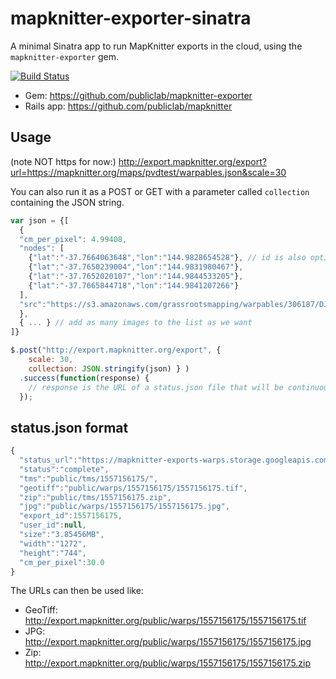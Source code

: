 # mapknitter-exporter-sinatra

A minimal Sinatra app to run MapKnitter exports in the cloud, using the `mapknitter-exporter` gem.

[![Build Status](https://travis-ci.org/publiclab/mapknitter-exporter-sinatra.svg)](https://travis-ci.org/publiclab/mapknitter-exporter-sinatra)

* Gem: https://github.com/publiclab/mapknitter-exporter
* Rails app: https://github.com/publiclab/mapknitter

## Usage

(note NOT https for now:) http://export.mapknitter.org/export?url=https://mapknitter.org/maps/pvdtest/warpables.json&scale=30

You can also run it as a POST or GET with a parameter called `collection` containing the JSON string.

```js
var json = {[
  {
  "cm_per_pixel": 4.99408,
  "nodes": [ 
    {"lat":"-37.7664063648","lon":"144.9828654528"}, // id is also optional here
    {"lat":"-37.7650239004","lon":"144.9831980467"},
    {"lat":"-37.7652020107","lon":"144.9844533205"},
    {"lat":"-37.7665844718","lon":"144.9841207266"}
  ],
  "src":"https://s3.amazonaws.com/grassrootsmapping/warpables/306187/DJI_1207.JPG",
  },
  { ... } // add as many images to the list as we want
]}

$.post("http://export.mapknitter.org/export", {
    scale: 30,
    collection: JSON.stringify(json) } )
  .success(function(response) {
    // response is the URL of a status.json file that will be continuously updated with the status of the export
  });
```

## status.json format

```js
{
  "status_url":"https://mapknitter-exports-warps.storage.googleapis.com/1557156175/status.json",
  "status":"complete",
  "tms":"public/tms/1557156175/",
  "geotiff":"public/warps/1557156175/1557156175.tif",
  "zip":"public/tms/1557156175.zip",
  "jpg":"public/warps/1557156175/1557156175.jpg",
  "export_id":1557156175,
  "user_id":null,
  "size":"3.85456MB",
  "width":"1272",
  "height":"744",
  "cm_per_pixel":30.0
}
```

The URLs can then be used like:

* GeoTiff: http://export.mapknitter.org/public/warps/1557156175/1557156175.tif
* JPG: http://export.mapknitter.org/public/warps/1557156175/1557156175.jpg
* Zip: http://export.mapknitter.org/public/warps/1557156175/1557156175.zip
